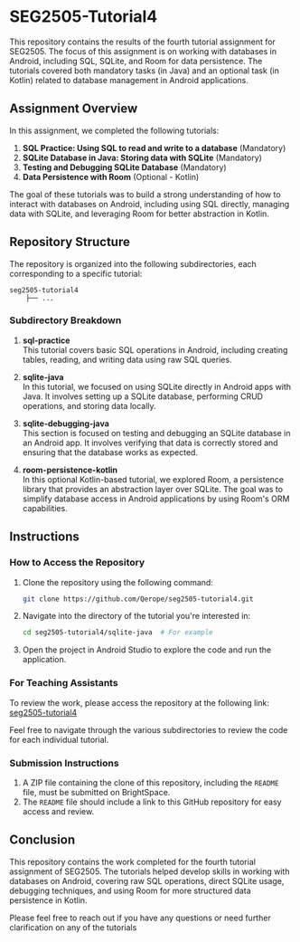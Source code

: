 # SEG2505-Tutorial4

This repository contains the results of the fourth tutorial assignment for SEG2505. The focus of this assignment is on working with databases in Android, including SQL, SQLite, and Room for data persistence. The tutorials covered both mandatory tasks (in Java) and an optional task (in Kotlin) related to database management in Android applications.

## Assignment Overview

In this assignment, we completed the following tutorials:

1. **SQL Practice: Using SQL to read and write to a database** (Mandatory)
2. **SQLite Database in Java: Storing data with SQLite** (Mandatory)
3. **Testing and Debugging SQLite Database** (Mandatory)
4. **Data Persistence with Room** (Optional - Kotlin)

The goal of these tutorials was to build a strong understanding of how to interact with databases on Android, including using SQL directly, managing data with SQLite, and leveraging Room for better abstraction in Kotlin.

## Repository Structure

The repository is organized into the following subdirectories, each corresponding to a specific tutorial:

```
seg2505-tutorial4
    ├── ...
```

### Subdirectory Breakdown

1. **sql-practice**  
   This tutorial covers basic SQL operations in Android, including creating tables, reading, and writing data using raw SQL queries.

2. **sqlite-java**  
   In this tutorial, we focused on using SQLite directly in Android apps with Java. It involves setting up a SQLite database, performing CRUD operations, and storing data locally.

3. **sqlite-debugging-java**  
   This section is focused on testing and debugging an SQLite database in an Android app. It involves verifying that data is correctly stored and ensuring that the database works as expected.

4. **room-persistence-kotlin**  
   In this optional Kotlin-based tutorial, we explored Room, a persistence library that provides an abstraction layer over SQLite. The goal was to simplify database access in Android applications by using Room's ORM capabilities.

## Instructions

### How to Access the Repository

1. Clone the repository using the following command:
   ```bash
   git clone https://github.com/Qerope/seg2505-tutorial4.git
   ```

2. Navigate into the directory of the tutorial you're interested in:
   ```bash
   cd seg2505-tutorial4/sqlite-java  # For example
   ```

3. Open the project in Android Studio to explore the code and run the application.

### For Teaching Assistants

To review the work, please access the repository at the following link:
[seg2505-tutorial4](https://github.com/Qerope/seg2505-tutorial4)

Feel free to navigate through the various subdirectories to review the code for each individual tutorial.

### Submission Instructions

1. A ZIP file containing the clone of this repository, including the `README` file, must be submitted on BrightSpace.
2. The `README` file should include a link to this GitHub repository for easy access and review.

## Conclusion

This repository contains the work completed for the fourth tutorial assignment of SEG2505. The tutorials helped develop skills in working with databases on Android, covering raw SQL operations, direct SQLite usage, debugging techniques, and using Room for more structured data persistence in Kotlin.

Please feel free to reach out if you have any questions or need further clarification on any of the tutorials
